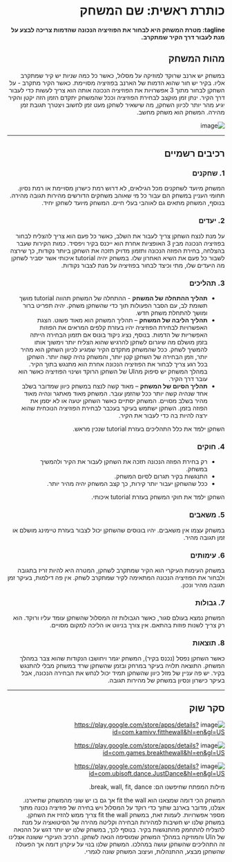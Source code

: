 <div dir='rtl' lang='he'>

# כותרת ראשית: שם המשחק

**tagline: מטרת המשחק היא לבחור את הפוזיציה הנכונה שהדמות צריכה לבצע על מנת לעבור דרך הקיר שמתקרב.**

## מהות המשחק

במשחק יש ארנב שרוקד למוזיקה על מסלול, כאשר כל כמה שניות יש קיר שמתקרב אליו. בקיר יש חור שהוא הדמות של הארנב בפוזיציה מסויימת. כאשר הקיר מתקרב - על השחקן לבחור מתוך 3 אפשרויות את הפוזיציה הנכונה אותה הוא צריך לעשות כדי לעבור דרך הקיר. ינתן זמן מוקצב לבחירת הפוזיציה וככל שהמשחק יתקדם הזמן הזה יקטן והקיר יגיע מהר יותר לכיוון השחקן, מה שישאיר לשחקן מעט זמן לחשוב ויצטרך תגובת זמן מהירה. 
המשחק הוא משחק מחשב.

![image](https://user-images.githubusercontent.com/74373665/226645905-dc75ad8c-c976-4d6c-b36f-f247912af060.png)

---


## רכיבים רשמיים

### 1. שחקנים
המשחק מיועד לשחקנים מכל הגילאים, לא דרוש רמת כישרון מסויימת או רמת נסיון.
תחומי העניין במשחק הם עבור כל מי שאוהב משחקים הדורשים מהירות תגובה מהירה. בנוסף, המשחק מתאים גם לאוהבי בעלי חיים.
המשחק מיועד לשחקן יחיד.

### 2. יעדים
על מנת לנצח השחקן צריך לעבור את השלב, כאשר כל פעם הוא צריך להצליח לבחור בפוזיציה הנכונה מבין 3 האופציות אחרת הוא ייכנס בקיר ויפסיד. כמות הקירות שעבר בהצלחה, בחירת הפוזה הנכונה ותזמון מדויק תזכה את השחקן ביותר נקודות, כך שירצה לשבור כל פעם את השיא האחרון שלו.
במשחק יהיה tutorial איכותי אשר יסביר לשחקן מה היעדים שלו, מתי וכיצד לבחור בפוזיציה על מנת לצבור נקודות.


### 3. תהליכים

* **תהליך ההתחלה של המשחק** - ההתחלה של המשחק תהווה tutorial מושך תשומת לב, עם הסבר הפעולות תוך כדי שהשחקן משחק.
יהיה תפריט ברור ומושך להתחלת משחק חדש.
*	**תהליך הליבה של המשחק** – תהליך המשחק הוא מאוד פשוט. הצגת האפשרויות לבחירת הפוזיציה יהיו בעזרת קלפים המראים את הפוזות האפשריות של הדמות. בנוסף, נציג ניקוד בונוס אם תזמון הבחירה הייתה בזמן מושלם מה שיגרום לשחקן להרגיש שהוא הצליח יותר וימשוך אותו להמשיך לשחק. ככל שהמשחק מתקדם הקיר שמגיע לכיוון השחקן הוא מהיר יותר, וזמן הבחירה של השחקן קטן יותר, והמשחק נהיה קשה יותר. השחקן בכל רגע צריך לבחור את הפוזיציה הנכונה אחרת הוא מתנגש בתוך הקיר. במהלך המשחק יש סיפוק מהUI של השחקן הרוקד ושינוי הפוזיציה כאשר הוא עובר דרך הקיר.
*	**תהליך הסיום של המשחק** – מאוד קשה לנצח במשחק כיוון שמדובר בשלב אחד שנהיה קשה יותר ככל שהזמן עובר. המשחק מאוד מאתגר ונהיה מאוד מהיר בשלב מסויים. המשחק יסתיים כאשר השחקן יטעה או לא יסמן את הפוזה בזמן.
השחקן ישתמש בעיקר בעכבר לבחירת הפוזיציה הנוכחית שהוא ירצה להיות בה כדי לעבור את הקיר.

השחקן ילמד את כלל התהליכים בעזרת tutorial שנכין מראש.

### 4. חוקים
 
* רק בחירת הפוזה הנכונה תזכה את השחקן לעבור את הקיר ולהמשיך במשחק.
* התנגשות בקיר תגרום לסיום המשחק.
* ככל שהשחקן יעבור יותר קירות, כך קצב המשחק יהיה מהיר יותר.

השחקן ילמד את חוקי המשחק בעזרת tutorial איכותי.
 
### 5. משאבים

במשחק עצמו אין משאבים. יהיו בונוסים שהשחקן יכול לצבור בעזרת טיימינג מושלם או זמן תגובה מהיר.

### 6. עימותים

במשחק העימות העיקרי הוא הקיר שמתקרב לשחקן, המטרה היא להיות זריז בתגובה ולבחור את הפוזיציה הנכונה המתאימה לקיר שמתקרב לשחק. אין פה דילמות, בעיקר זמן תגובה מהיר ונכון. 

### 7. גבולות

המשחק נמצא בעולם סגור, כאשר הגבולות זה המסלול שהשחקן עומד עליו ורוקד. הוא רק צריך לשנות פוזות בהתאם. אין צורך בניווט או הליכה למקום מסויים.

### 8. תוצאות

כאשר השחקן נפסל (נכנס בקיר), המשחק יגמר ויחושבו הנקודות שהוא צבר במהלך המשחק. 
התוצאה תלויה בעיקר במרחק ובזמן שהשחקן שרד במשחק מבלי להתנגש בקיר.
יש פה עניין של מזל כיוון שהשחקן תמיד יכול לנחש את הבחירה הנכונה, אבל בעיקר כישרון ונסיון במשחק של מהירות תגובה.

---

## סקר שוק

 ![image](https://user-images.githubusercontent.com/74373665/226648790-62e4ab84-b2d5-4120-a706-627a0df81fa5.png)
 https://play.google.com/store/apps/details?id=com.kamivv.fitthewall&hl=en&gl=US

 ![image](https://user-images.githubusercontent.com/74373665/226648855-546a7755-5318-473f-89b5-ea40e74ec20b.png)
 https://play.google.com/store/apps/details?id=com.games.breakthewall&hl=en&gl=US
 
 ![image](https://user-images.githubusercontent.com/74373665/226649030-309c2039-6861-4ab5-9779-ab3e9bbb7fce.png)
 https://play.google.com/store/apps/details?id=com.ubisoft.dance.JustDance&hl=en&gl=US

מילות המפתח שחיפשנו הם: break, wall, fit, dance.

המשחק הכי דומה שמצאנו הוא fit the wall אך גם בו יש שוני מהמשחק שתיארנו. אצלנו, מדובר בארנב שתוך כדי רוקד על המסלול ויש בחירה של פוזיציה נכונה מתוך מספר אפשרויות. לעמות זאת, במשחק fit the wall צריך ממש להזיז את השחקן. במשחק שלנו יש חשיבות למהירות הבחירה וקליטה מהירה של הסיטואציה על מנת להצליח להתחמק מהתנגשות בקיר. בנוסף לכך, במשחק שלנו יש יותר דגש על ההנאה של הUI והמוזיקה במהלך המשחק שמוסיפה הנאה לשחקן.
הרכיב העיקרי ששונה אצלינו זה התהליכים שהשחקן עושה במהלכו. המשחק שלנו בנוי על עיקרון דומה אך הפעולה שהשחקן מבצע, ההתנהלות, ועיצוב המשחק שונה לגמרי.




</div>
